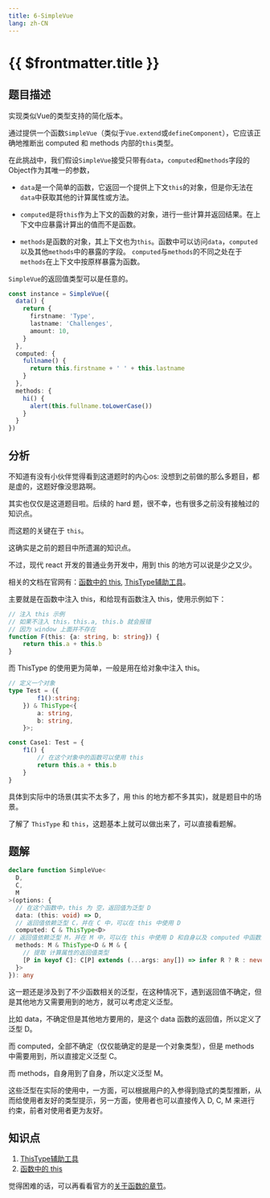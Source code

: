 ```yaml
---
title: 6-SimpleVue
lang: zh-CN
---
```


# {{ $frontmatter.title }}

## 题目描述

实现类似Vue的类型支持的简化版本。

通过提供一个函数`SimpleVue`（类似于`Vue.extend`或`defineComponent`），它应该正确地推断出 computed 和 methods 内部的`this`类型。

在此挑战中，我们假设`SimpleVue`接受只带有`data`，`computed`和`methods`字段的Object作为其唯一的参数，

- `data`是一个简单的函数，它返回一个提供上下文`this`的对象，但是你无法在`data`中获取其他的计算属性或方法。

- `computed`是将`this`作为上下文的函数的对象，进行一些计算并返回结果。在上下文中应暴露计算出的值而不是函数。

- `methods`是函数的对象，其上下文也为`this`。函数中可以访问`data`，`computed`以及其他`methods`中的暴露的字段。 `computed`与`methods`的不同之处在于`methods`在上下文中按原样暴露为函数。

`SimpleVue`的返回值类型可以是任意的。

```ts
const instance = SimpleVue({
  data() {
    return {
      firstname: 'Type',
      lastname: 'Challenges',
      amount: 10,
    }
  },
  computed: {
    fullname() {
      return this.firstname + ' ' + this.lastname
    }
  },
  methods: {
    hi() {
      alert(this.fullname.toLowerCase())
    }
  }
})
```

## 分析

不知道有没有小伙伴觉得看到这道题时的内心os: 没想到之前做的那么多题目，都是虚的，这题好像没思路啊。

其实也仅仅是这道题目啦。后续的 hard 题，很不幸，也有很多之前没有接触过的知识点。

而这题的关键在于 `this`。

这确实是之前的题目中所遗漏的知识点。

不过，现代 react 开发的普通业务开发中，用到 this 的地方可以说是少之又少。

相关的文档在官网有：[函数中的 this](https://www.typescriptlang.org/docs/handbook/2/functions.html#declaring-this-in-a-function), [ThisType辅助工具](https://www.typescriptlang.org/docs/handbook/utility-types.html#thistypetype)。

主要就是在函数中注入 this，和给现有函数注入 this，使用示例如下：

```ts
// 注入 this 示例
// 如果不注入 this，this.a, this.b 就会报错
// 因为 window 上面并不存在
function F(this: {a: string, b: string}) {
    return this.a + this.b
}
```

而 ThisType 的使用更为简单，一般是用在给对象中注入 this。

```ts
// 定义一个对象
type Test = ({
        f1():string;
    }) & ThisType<{
        a: string,
        b: string,
    }>;

const Case1: Test = {
    f1() {
        // 在这个对象中的函数可以使用 this
        return this.a + this.b
    }
}
```

具体到实际中的场景(其实不太多了，用 this 的地方都不多其实)，就是题目中的场景。

了解了 `ThisType` 和 `this`，这题基本上就可以做出来了，可以直接看题解。

## 题解

```ts
declare function SimpleVue<
  D,
  C,
  M
>(options: {
  // 在这个函数中，this 为 空，返回值为泛型 D
  data: (this: void) => D,
  // 返回值依赖泛型 C，并在 C 中，可以在 this 中使用 D
  computed: C & ThisType<D>
// 返回值依赖泛型 M，并在 M 中，可以在 this 中使用 D 和自身以及 computed 中函数的返回值类型
  methods: M & ThisType<D & M & {
    // 提取 计算属性的返回值类型
    [P in keyof C]: C[P] extends (...args: any[]) => infer R ? R : never;
  }>
}): any
```

这一题还是涉及到了不少函数相关的泛型，在这种情况下，遇到返回值不确定，但是其他地方又需要用到的地方，就可以考虑定义泛型。

比如 data，不确定但是其他地方要用的，是这个 data 函数的返回值，所以定义了泛型 D。

而 computed，全部不确定（仅仅能确定的是是一个对象类型），但是 methods 中需要用到，所以直接定义泛型 C。

而 methods，自身用到了自身，所以定义泛型 M。

这些泛型在实际的使用中，一方面，可以根据用户的入参得到隐式的类型推断，从而给使用者友好的类型提示，另一方面，使用者也可以直接传入 D, C, M 来进行约束，前者对使用者更为友好。

## 知识点

1. [ThisType辅助工具](https://www.typescriptlang.org/docs/handbook/utility-types.html#thistypetype)
2. [函数中的 this](https://www.typescriptlang.org/docs/handbook/2/functions.html#declaring-this-in-a-function)

觉得困难的话，可以再看看官方的[关于函数的章节](https://www.typescriptlang.org/docs/handbook/2/functions.html#handbook-content)。